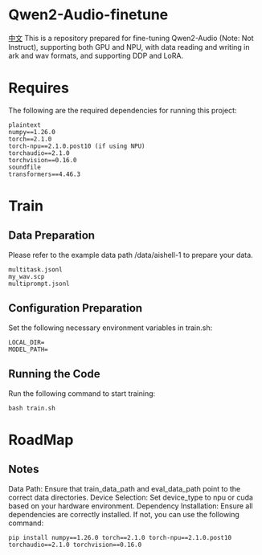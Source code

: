# Qwen2-Audio-finetune

[中文](./README_zh.md)
This is a repository prepared for fine-tuning Qwen2-Audio (Note: Not Instruct), supporting both GPU and NPU, with data reading and writing in ark and wav formats, and supporting DDP and LoRA.

# Requires
The following are the required dependencies for running this project:
```
plaintext
numpy==1.26.0
torch==2.1.0
torch-npu==2.1.0.post10 (if using NPU)
torchaudio==2.1.0
torchvision==0.16.0
soundfile
transformers==4.46.3
```

# Train
## Data Preparation
Please refer to the example data path /data/aishell-1 to prepare your data.
```
multitask.jsonl 
my_wav.scp
multiprompt.jsonl
```

## Configuration Preparation
Set the following necessary environment variables in train.sh:
```
LOCAL_DIR=
MODEL_PATH=
```

## Running the Code
Run the following command to start training:
```
bash train.sh
```

# RoadMap

## Notes
Data Path: Ensure that train_data_path and eval_data_path point to the correct data directories.
Device Selection: Set device_type to npu or cuda based on your hardware environment.
Dependency Installation: Ensure all dependencies are correctly installed. If not, you can use the following command:
```
pip install numpy==1.26.0 torch==2.1.0 torch-npu==2.1.0.post10 torchaudio==2.1.0 torchvision==0.16.0
```